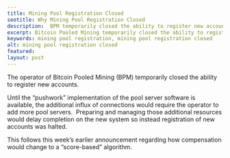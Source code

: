 ```yaml
---
title: Mining Pool Registration Closed
seotitle: Why Mining Pool Registration Closed
description:  BPM temporarily closed the ability to register new accounts.
excerpt: Bitcoin Pooled Mining temporarily closed the ability to register new accounts.
keywords: mining pool registration, mining pool registration closed
alt: mining pool registration closed
featured: 
layout: post
---
```


<p>The operator of Bitcoin Pooled Mining (BPM) temporarily closed the ability to register new accounts.</p>

<p>Until the “pushwork” implementation of the pool server software is available, the additional influx of connections would require the operator to add more pool servers.  Preparing and managing those additional resources would delay completion on the new system so instead registration of new accounts was halted.</p>

<p>This follows this week’s earlier announcement regarding how compensation would change to a “score-based” algorithm.</p>

